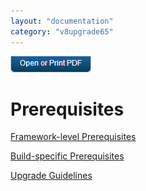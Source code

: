 ```yaml
---
layout: "documentation"
category: "v8upgrade65"
---
```

                          

[![](../Resources/Images/pdf.png)](http://docs.voltmx.com/voltmxlibrary/beta/v8upgrade65.pdf "VoltMX Foundry UpgradeHUB Guide")


Prerequisites
=============

[Framework-level Prerequisites](Framework_level_Pre_requisites.html#framework-level-prerequisites)

[Build-specific Prerequisites](Build_Specific_Pre_requisites.html#build-specific-prerequisites)

[Upgrade Guidelines](Other_Pre_requisites.html#upgrade-guidelines)
